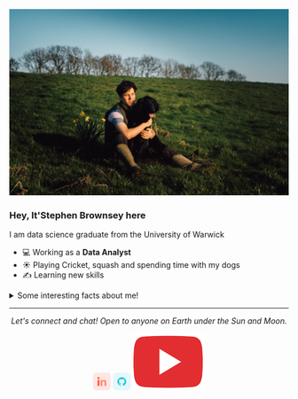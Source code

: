 <img src="https://github.com/Brownsey/Brownsey/blob/master/readme/photo.jpg">

### Hey, It'Stephen Brownsey here
I am data science graduate from the University of Warwick

- 💻 Working as a **Data Analyst**
- ☀️ Playing Cricket, squash and spending time with my dogs
- ✍️ Learning new skills

<details>
  <summary>Some interesting facts about me!</summary>
  <br>
  
  - In mean time, I create visual and artistic images using photoshop, you can check those are on **[My Instagram](https://www.instagram.com/imdhruv_28/)**.
  
  - While Coding, Listening Music and developing useful code. ⭐️
  
  - Reading Novels, Action and Adventure, Autobiography & Biography, Comics, Detective and Mystery, Fantasy, Historical Fiction, Romance, Sci-Fi, History books.
  
  - Learning Physics and getting knowledge about Space, Cosmos and Astronomy is My Night Job. 🌌 ☄️ 🔭

  ![My github stats](https://github-readme-stats.vercel.app/api?username=imdhruv99&show_icons=true)
</details>
 

<hr>
<p align="center">
  <i>Let's connect and chat! Open to anyone on Earth under the Sun and Moon.</i>

  <p align="center">
    <a href="https://www.linkedin.com/in/stephen-brownsey/" alt="Linkedin"><img src="https://github.com/Brownsey/Brownsey/blob/master/readme/linkedin.png"></a>
    <a href="https://github.com/Brownsey" alt="GitHub"><img src="https://github.com/Brownsey/Brownsey/blob/master/readme/github.png"></a>
    <a href="https://www.youtube.com/channel/UClz6D0RU-xQTq1V0q6sV40Q" alt="Medium"><img src="https://github.com/Brownsey/Brownsey/blob/master/readme/youtube.png"></a>

  </p>
  
</p>
